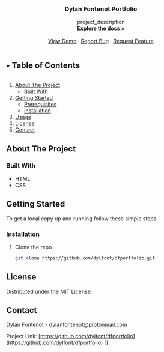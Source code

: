 <h3 align="center">Dylan Fontenot Portfolio</h3>

  <p align="center">
    project_description
    <br />
    <a href="https://https://github.com/dylfont/dfportfolio"><strong>Explore the docs »</strong></a>
    <br />
    <br />
    <a href="https://https://github.com/dylfont/dfportfolio">View Demo</a>
    ·
    <a href="https://https://github.com/dylfont/dfportfolio/issues">Report Bug</a>
    ·
    <a href="https://https://github.com/dylfont/dfportfolio/issues">Request Feature</a>
  </p>
</p>


<details open="open">
  <summary><h2 style="display: inline-block">Table of Contents</h2></summary>
  <ol>
    <li>
      <a href="#about-the-project">About The Project</a>
      <ul>
        <li><a href="#built-with">Built With</a></li>
      </ul>
    </li>
    <li>
      <a href="#getting-started">Getting Started</a>
      <ul>
        <li><a href="#prerequisites">Prerequisites</a></li>
        <li><a href="#installation">Installation</a></li>
      </ul>
    </li>
    <li><a href="#usage">Usage</a></li>
    <li><a href="#license">License</a></li>
    <li><a href="#contact">Contact</a></li>
  </ol>
</details>



## About The Project


### Built With

* HTML
* CSS



## Getting Started

To get a local copy up and running follow these simple steps.


### Installation

1. Clone the repo
   ```sh
   git clone https://github.com/dylfont/dfportfolio.git
   ```





## License

Distributed under the MIT License.



<!-- CONTACT -->
## Contact

Dylan Fontenot - dylanfontenot@protonmail.com

Project Link: [https://github.com/dylfont/dfportfolio](https://github.com/dylfont/dfportfolio) []
            
